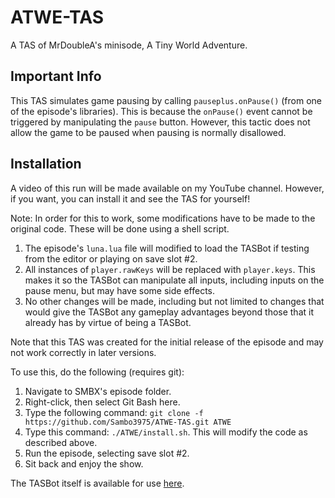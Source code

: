 # ATWE-TAS
A TAS of MrDoubleA's minisode, A Tiny World Adventure.

## Important Info

This TAS simulates game pausing by calling `pauseplus.onPause()` (from one of the episode's libraries). This is because the `onPause()` event cannot be triggered by manipulating the `pause` button. However, this tactic does not allow the game to be paused when pausing is normally disallowed.

## Installation

A video of this run will be made available on my YouTube channel. However, if you want, you can install it and see the TAS for yourself!

Note: In order for this to work, some modifications have to be made to the original code. These will be done using a shell script.

1. The episode's `luna.lua` file will modified to load the TASBot if testing from the editor or playing on save slot #2.
2. All instances of `player.rawKeys` will be replaced with `player.keys`. This makes it so the TASBot can manipulate all inputs, including inputs on the pause menu, but may have some side effects.
3. No other changes will be made, including but not limited to changes that would give the TASBot any gameplay advantages beyond those that it already has by virtue of being a TASBot.

Note that this TAS was created for the initial release of the episode and may not work correctly in later versions.

To use this, do the following (requires git):

1. Navigate to SMBX's episode folder.
2. Right-click, then select Git Bash here.
3. Type the following command: `git clone -f https://github.com/Sambo3975/ATWE-TAS.git ATWE`
4. Type this command: `./ATWE/install.sh`. This will modify the code as described above.
5. Run the episode, selecting save slot #2.
6. Sit back and enjoy the show.

The TASBot itself is available for use [here](https://github.com/Sambo3975/__speedrun).
